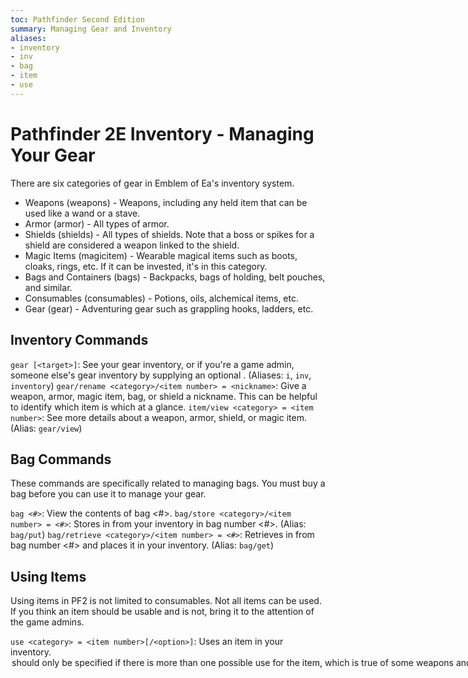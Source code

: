 ```yaml
---
toc: Pathfinder Second Edition
summary: Managing Gear and Inventory
aliases:
- inventory
- inv
- bag
- item
- use
---
```


# Pathfinder 2E Inventory - Managing Your Gear

There are six categories of gear in Emblem of Ea's inventory system.

* Weapons (weapons) - Weapons, including any held item that can be used like a wand or a stave.
* Armor (armor) - All types of armor.
* Shields (shields) - All types of shields. Note that a boss or spikes for a shield are considered a weapon linked to the shield.
* Magic Items (magicitem) - Wearable magical items such as boots, cloaks, rings, etc. If it can be invested, it's in this category.
* Bags and Containers (bags) - Backpacks, bags of holding, belt pouches, and similar.
* Consumables (consumables) - Potions, oils, alchemical items, etc.
* Gear (gear) - Adventuring gear such as grappling hooks, ladders, etc.

## Inventory Commands

`gear [<target>]`: See your gear inventory, or if you're a game admin, someone else's gear inventory by supplying an optional <target>. (Aliases: `i`, `inv`, `inventory`)
`gear/rename <category>/<item number> = <nickname>`: Give a weapon, armor, magic item, bag, or shield a nickname. This can be helpful to identify which item is which at a glance.
`item/view <category> = <item number>`: See more details about a weapon, armor, shield, or magic item. (Alias: `gear/view`)

## Bag Commands

These commands are specifically related to managing bags. You must buy a bag before you can use it to manage your gear.

`bag <#>`: View the contents of bag <#>.
`bag/store <category>/<item number> = <#>`: Stores <item> in <category> from your inventory in bag number <#>. (Alias: `bag/put`)
`bag/retrieve <category>/<item number> = <#>`: Retrieves <item> in <category> from bag number <#> and places it in your inventory. (Alias: `bag/get`)

## Using Items

Using items in PF2 is not limited to consumables. Not all items can be used. If you think an item should be usable and is not, bring it to the attention of the game admins. 

`use <category> = <item number>[/<option>]`: Uses an item in your inventory. <option> should only be specified if there is more than one possible use for the item, which is true of some weapons and magic items. `item/view` should tell you whether this is the case.
